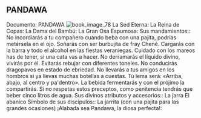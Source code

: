 ## PANDAWA
Documento: PANDAWA
![book_image_78](https://media.discordapp.net/attachments/1105643336989159555/1105648246308741203/78.jpg)
La Sed Eterna: La Reina de Copas: La Dama del Bambú: La Gran Osa Espumosa:
Sus mandamientos:: No incordiarás a tu compañero cuando beba con una pajita, podrías metérsela en el ojo. Soñarás con ser burbujita de fray Chené. Cargarás con la barra y todo el alcohol en las fiestas veraniegas. Cuidado con los mareos has de tener, si una cata vas a hacer. No derramarás el líquido divino, vivirás por él. Evitarás rebujar con diferentes toneles. No conducirás dragopavos en estado de ebriedad. No llevarás a tus amigos en los hombros si ya llevas muchas botellas a cuestas. Tú lema será: «Arriba, abajo, al centro y pa'dentro». La bebida fermentarás y con el prójimo la compartirás.
Si no respetas estos preceptos, como penitencia tendrás que beber cinco litros de agua.
Sus divinos atributos y accesorios:: La jarra El abanico
Símbolo de sus discípulos:: La jarrita (con una pajita para las grandes ocasiones)
¡Alabada sea Pandawa, la diosa perfecta!:
